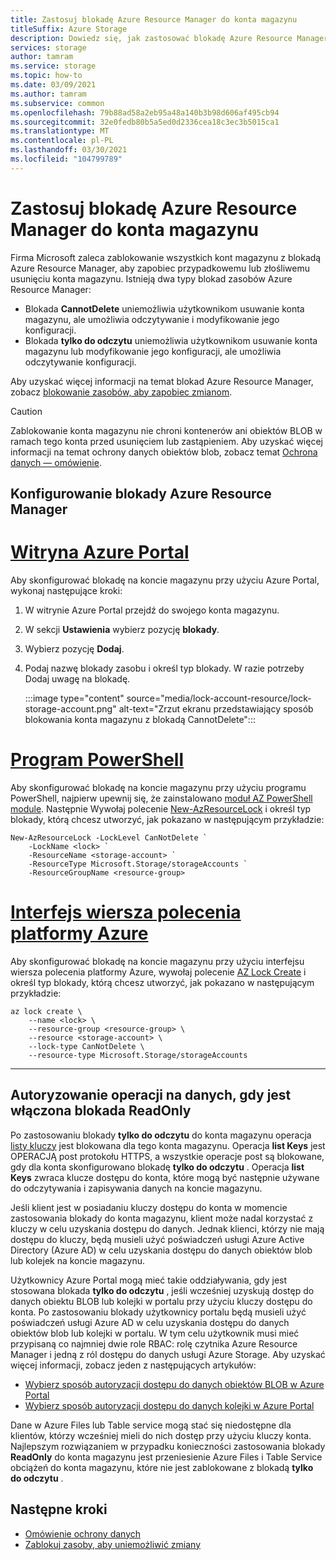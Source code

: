 ```yaml
---
title: Zastosuj blokadę Azure Resource Manager do konta magazynu
titleSuffix: Azure Storage
description: Dowiedz się, jak zastosować blokadę Azure Resource Manager do konta magazynu.
services: storage
author: tamram
ms.service: storage
ms.topic: how-to
ms.date: 03/09/2021
ms.author: tamram
ms.subservice: common
ms.openlocfilehash: 79b88ad58a2eb95a48a140b3b98d606af495cb94
ms.sourcegitcommit: 32e0fedb80b5a5ed0d2336cea18c3ec3b5015ca1
ms.translationtype: MT
ms.contentlocale: pl-PL
ms.lasthandoff: 03/30/2021
ms.locfileid: "104799789"
---
```

# <a name="apply-an-azure-resource-manager-lock-to-a-storage-account"></a>Zastosuj blokadę Azure Resource Manager do konta magazynu

Firma Microsoft zaleca zablokowanie wszystkich kont magazynu z blokadą Azure Resource Manager, aby zapobiec przypadkowemu lub złośliwemu usunięciu konta magazynu. Istnieją dwa typy blokad zasobów Azure Resource Manager:

- Blokada **CannotDelete** uniemożliwia użytkownikom usuwanie konta magazynu, ale umożliwia odczytywanie i modyfikowanie jego konfiguracji.
- Blokada **tylko do odczytu** uniemożliwia użytkownikom usuwanie konta magazynu lub modyfikowanie jego konfiguracji, ale umożliwia odczytywanie konfiguracji.

Aby uzyskać więcej informacji na temat blokad Azure Resource Manager, zobacz [blokowanie zasobów, aby zapobiec zmianom](../../azure-resource-manager/management/lock-resources.md).

> [!CAUTION]
> Zablokowanie konta magazynu nie chroni kontenerów ani obiektów BLOB w ramach tego konta przed usunięciem lub zastąpieniem. Aby uzyskać więcej informacji na temat ochrony danych obiektów blob, zobacz temat [Ochrona danych — omówienie](../blobs/data-protection-overview.md).

## <a name="configure-an-azure-resource-manager-lock"></a>Konfigurowanie blokady Azure Resource Manager

# <a name="azure-portal"></a>[Witryna Azure Portal](#tab/portal)

Aby skonfigurować blokadę na koncie magazynu przy użyciu Azure Portal, wykonaj następujące kroki:

1. W witrynie Azure Portal przejdź do swojego konta magazynu.
1. W sekcji **Ustawienia** wybierz pozycję **blokady**.
1. Wybierz pozycję **Dodaj**.
1. Podaj nazwę blokady zasobu i określ typ blokady. W razie potrzeby Dodaj uwagę na blokadę.

    :::image type="content" source="media/lock-account-resource/lock-storage-account.png" alt-text="Zrzut ekranu przedstawiający sposób blokowania konta magazynu z blokadą CannotDelete":::

# <a name="powershell"></a>[Program PowerShell](#tab/azure-powershell)

Aby skonfigurować blokadę na koncie magazynu przy użyciu programu PowerShell, najpierw upewnij się, że zainstalowano [moduł AZ PowerShell module](https://www.powershellgallery.com/packages/Az). Następnie Wywołaj polecenie [New-AzResourceLock](/powershell/module/az.resources/new-azresourcelock) i określ typ blokady, którą chcesz utworzyć, jak pokazano w następującym przykładzie:

```azurepowershell
New-AzResourceLock -LockLevel CanNotDelete `
    -LockName <lock> `
    -ResourceName <storage-account> `
    -ResourceType Microsoft.Storage/storageAccounts `
    -ResourceGroupName <resource-group>
```

# <a name="azure-cli"></a>[Interfejs wiersza polecenia platformy Azure](#tab/azure-cli)

Aby skonfigurować blokadę na koncie magazynu przy użyciu interfejsu wiersza polecenia platformy Azure, wywołaj polecenie [AZ Lock Create](/cli/azure/lock#az_lock_create) i określ typ blokady, którą chcesz utworzyć, jak pokazano w następującym przykładzie:

```azurecli
az lock create \
    --name <lock> \
    --resource-group <resource-group> \
    --resource <storage-account> \
    --lock-type CanNotDelete \
    --resource-type Microsoft.Storage/storageAccounts
```

---

## <a name="authorizing-data-operations-when-a-readonly-lock-is-in-effect"></a>Autoryzowanie operacji na danych, gdy jest włączona blokada ReadOnly

Po zastosowaniu blokady **tylko do odczytu** do konta magazynu operacja [listy kluczy](/rest/api/storagerp/storageaccounts/listkeys) jest blokowana dla tego konta magazynu. Operacja **list Keys** jest OPERACJĄ post protokołu HTTPS, a wszystkie operacje post są blokowane, gdy dla konta skonfigurowano blokadę **tylko do odczytu** . Operacja **list Keys** zwraca klucze dostępu do konta, które mogą być następnie używane do odczytywania i zapisywania danych na koncie magazynu.

Jeśli klient jest w posiadaniu kluczy dostępu do konta w momencie zastosowania blokady do konta magazynu, klient może nadal korzystać z kluczy w celu uzyskania dostępu do danych. Jednak klienci, którzy nie mają dostępu do kluczy, będą musieli użyć poświadczeń usługi Azure Active Directory (Azure AD) w celu uzyskania dostępu do danych obiektów blob lub kolejek na koncie magazynu.

Użytkownicy Azure Portal mogą mieć takie oddziaływania, gdy jest stosowana blokada **tylko do odczytu** , jeśli wcześniej uzyskują dostęp do danych obiektu BLOB lub kolejki w portalu przy użyciu kluczy dostępu do konta. Po zastosowaniu blokady użytkownicy portalu będą musieli użyć poświadczeń usługi Azure AD w celu uzyskania dostępu do danych obiektów blob lub kolejki w portalu. W tym celu użytkownik musi mieć przypisaną co najmniej dwie role RBAC: rolę czytnika Azure Resource Manager i jedną z ról dostępu do danych usługi Azure Storage. Aby uzyskać więcej informacji, zobacz jeden z następujących artykułów:

- [Wybierz sposób autoryzacji dostępu do danych obiektów BLOB w Azure Portal](../blobs/authorize-data-operations-portal.md)
- [Wybierz sposób autoryzacji dostępu do danych kolejki w Azure Portal](../queues/authorize-data-operations-portal.md)

Dane w Azure Files lub Table service mogą stać się niedostępne dla klientów, którzy wcześniej mieli do nich dostęp przy użyciu kluczy konta. Najlepszym rozwiązaniem w przypadku konieczności zastosowania blokady **ReadOnly** do konta magazynu jest przeniesienie Azure Files i Table Service obciążeń do konta magazynu, które nie jest zablokowane z blokadą **tylko do odczytu** .

## <a name="next-steps"></a>Następne kroki

- [Omówienie ochrony danych](../blobs/data-protection-overview.md)
- [Zablokuj zasoby, aby uniemożliwić zmiany](../../azure-resource-manager/management/lock-resources.md)
